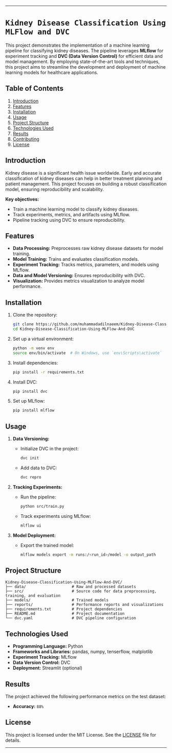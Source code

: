 
----


# **`Kidney Disease Classification Using MLFlow and DVC`**

This project demonstrates the implementation of a machine learning pipeline for classifying kidney diseases. The pipeline leverages **MLflow** for experiment tracking and **DVC (Data Version Control)** for efficient data and model management. By employing state-of-the-art tools and techniques, this project aims to streamline the development and deployment of machine learning models for healthcare applications.



## Table of Contents
1. [Introduction](#introduction)
2. [Features](#features)
3. [Installation](#installation)
4. [Usage](#usage)
5. [Project Structure](#project-structure)
6. [Technologies Used](#technologies-used)
7. [Results](#results)
8. [Contributing](#contributing)
9. [License](#license)



## **Introduction**

Kidney disease is a significant health issue worldwide. Early and accurate classification of kidney diseases can help in better treatment planning and patient management. This project focuses on building a robust classification model, ensuring reproducibility and scalability.

**Key objectives:**
- Train a machine learning model to classify kidney diseases.
- Track experiments, metrics, and artifacts using MLflow.
- Pipeline tracking using DVC to ensure reproducibility.


## Features

- **Data Processing:** Preprocesses raw kidney disease datasets for model training.
- **Model Training:** Trains and evaluates classification models.
- **Experiment Tracking:** Tracks metrics, parameters, and models using MLflow.
- **Data and Model Versioning:** Ensures reproducibility with DVC.
- **Visualization:** Provides metrics visualization to analyze model performance.


## Installation

1. Clone the repository:
   ```bash
   git clone https://github.com/muhammadadilnaeem/Kidney-Disease-Classification-Using-MLFlow-And-DVC.git
   cd Kidney-Disease-Classification-Using-MLFlow-And-DVC
   ```

2. Set up a virtual environment:
   ```bash
   python -m venv env
   source env/bin/activate  # On Windows, use `env\Scripts\activate`
   ```

3. Install dependencies:
   ```bash
   pip install -r requirements.txt
   ```

4. Install DVC:
   ```bash
   pip install dvc
   ```

5. Set up MLflow:
   ```bash
   pip install mlflow
   ```


## Usage

1. **Data Versioning:**
   - Initialize DVC in the project:
     ```bash
     dvc init
     ```
   - Add data to DVC:
     ```bash
     dvc repro
     ```

2. **Tracking Experiments:**
   - Run the pipeline:
     ```bash
     python src/train.py
     ```
   - Track experiments using MLflow:
     ```bash
     mlflow ui
     ```

3. **Model Deployment:**
   - Export the trained model:
     ```bash
     mlflow models export -m runs:/<run_id>/model -o output_path

## Project Structure

```
Kidney-Disease-Classification-Using-MLFlow-And-DVC/
├── data/                    # Raw and processed datasets
├── src/                     # Source code for data preprocessing, training, and evaluation
├── models/                  # Trained models
├── reports/                 # Performance reports and visualizations
├── requirements.txt         # Project dependencies
├── README.md                # Project documentation
└── dvc.yaml                 # DVC pipeline configuration
```

## Technologies Used

- **Programming Language:** Python
- **Frameworks and Libraries:** pandas, numpy, tenserflow, matplotlib
- **Experiment Tracking:** MLflow
- **Data Version Control:** DVC
- **Deployment:** Streamlit (optional)


## Results

The project achieved the following performance metrics on the test dataset:
- **Accuracy:** `88%`

## License

This project is licensed under the MIT License. See the [LICENSE](LICENSE) file for details.

------
